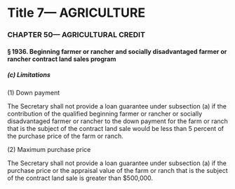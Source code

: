 
# Title 7— AGRICULTURE
### CHAPTER 50— AGRICULTURAL CREDIT
#### § 1936. Beginning farmer or rancher and socially disadvantaged farmer or rancher contract land sales program
##### (c) Limitations

(1) Down payment

The Secretary shall not provide a loan guarantee under subsection (a) if the contribution of the qualified beginning farmer or rancher or socially disadvantaged farmer or rancher to the down payment for the farm or ranch that is the subject of the contract land sale would be less than 5 percent of the purchase price of the farm or ranch.

(2) Maximum purchase price

The Secretary shall not provide a loan guarantee under subsection (a) if the purchase price or the appraisal value of the farm or ranch that is the subject of the contract land sale is greater than $500,000.
